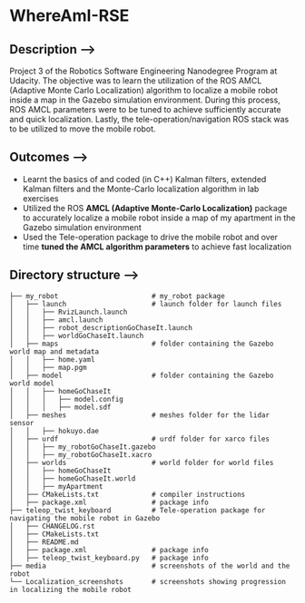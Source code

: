 # WhereAmI-RSE

## Description --> 

Project 3 of the Robotics Software Engineering Nanodegree Program at Udacity. The objective was to learn the utilization of the ROS AMCL (Adaptive Monte Carlo Localization) algorithm to localize a mobile robot inside a map in the Gazebo simulation environment. During this process, ROS AMCL parameters were to be tuned to achieve sufficiently accurate and quick localization. Lastly, the tele-operation/navigation ROS stack was to be utilized to move the mobile robot. 

## Outcomes -->

- Learnt the basics of and coded (in C++) Kalman filters, extended Kalman filters and the Monte-Carlo localization algorithm in lab exercises
- Utilized the ROS **AMCL (Adaptive Monte-Carlo Localization)** package to accurately localize a mobile robot inside a map of my apartment in the Gazebo simulation environment
- Used the Tele-operation package to drive the mobile robot and over time **tuned the AMCL algorithm parameters** to achieve fast localization

## Directory structure -->

    ├── my_robot                       # my_robot package                   
    │   ├── launch                     # launch folder for launch files
    │   │   ├── RvizLaunch.launch
    │   │   ├── amcl.launch
    │   │   ├── robot_descriptionGoChaseIt.launch
    │   │   ├── worldGoChaseIt.launch
    │   ├── maps                       # folder containing the Gazebo world map and metadata
    │   │   ├── home.yaml
    │   │   ├── map.pgm
    │   ├── model                      # folder containing the Gazebo world model
    │   │   ├── homeGoChaseIt
    │   │   │   ├── model.config
    │   │   │   ├── model.sdf
    │   ├── meshes                     # meshes folder for the lidar sensor
    │   │   ├── hokuyo.dae
    │   ├── urdf                       # urdf folder for xarco files
    │   │   ├── my_robotGoChaseIt.gazebo
    │   │   ├── my_robotGoChaseIt.xacro
    │   ├── worlds                     # world folder for world files
    │   │   ├── homeGoChaseIt
    │   │   ├── homeGoChaseIt.world
    │   │   ├── myApartment
    │   ├── CMakeLists.txt             # compiler instructions
    │   ├── package.xml                # package info
    ├── teleop_twist_keyboard          # Tele-operation package for navigating the mobile robot in Gazebo
    │   ├── CHANGELOG.rst              
    │   ├── CMakeLists.txt             
    │   ├── README.md                  
    │   ├── package.xml                # package info
    │   ├── teleop_twist_keyboard.py   # package info
    ├── media                          # screenshots of the world and the robot
    └── Localization_screenshots       # screenshots showing progression in localizing the mobile robot
